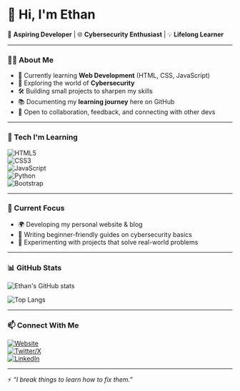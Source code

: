 # 👋 Hi, I'm Ethan  

🚀 **Aspiring Developer** | 🌐 **Cybersecurity Enthusiast** | 💡 **Lifelong Learner**  

---

### 👨‍💻 About Me  
- 🌱 Currently learning **Web Development** (HTML, CSS, JavaScript)  
- 🔐 Exploring the world of **Cybersecurity**  
- 🛠️ Building small projects to sharpen my skills  
- 📚 Documenting my **learning journey** here on GitHub  
- 🤝 Open to collaboration, feedback, and connecting with other devs  

---

### 🧰 Tech I'm Learning  
![HTML5](https://img.shields.io/badge/HTML5-E34F26?style=for-the-badge&logo=html5&logoColor=white)  
![CSS3](https://img.shields.io/badge/CSS3-1572B6?style=for-the-badge&logo=css3&logoColor=white)  
![JavaScript](https://img.shields.io/badge/JavaScript-F7DF1E?style=for-the-badge&logo=javascript&logoColor=black)  
![Python](https://img.shields.io/badge/Python-3776AB?style=for-the-badge&logo=python&logoColor=white)  
![Bootstrap](https://img.shields.io/badge/Bootstrap-563D7C?style=for-the-badge&logo=bootstrap&logoColor=white)  

---

### 🚀 Current Focus  
- 🌍 Developing my personal website & blog  
- 📝 Writing beginner-friendly guides on cybersecurity basics  
- 🔨 Experimenting with projects that solve real-world problems  

---

### 📊 GitHub Stats  
![Ethan's GitHub stats](https://github-readme-stats.vercel.app/api?username=ethan89072&show_icons=true&theme=tokyonight)  

![Top Langs](https://github-readme-stats.vercel.app/api/top-langs/?username=ethan89072&layout=compact&theme=tokyonight)  

---

### 📫 Connect With Me  
[![Website](https://img.shields.io/badge/Website-ezmcyber.xyz-1abc9c?style=for-the-badge&logo=About.me&logoColor=white)](https://ezmcyber.xyz)  
[![Twitter/X](https://img.shields.io/badge/Twitter-@inboxbodyguard-1DA1F2?style=for-the-badge&logo=twitter&logoColor=white)](https://x.com/inboxbodyguard?s=21)  
[![LinkedIn](https://img.shields.io/badge/LinkedIn-Connect-blue?style=for-the-badge&logo=linkedin&logoColor=white)](https://linkedin.com/in/)  

---

⚡ *“I break things to learn how to fix them.”*  